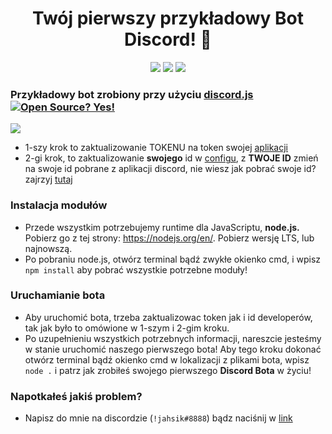 <h1 align="center">Twój pierwszy przykładowy Bot Discord! 🤖</h1>
<p align="center">
  <a href="//github.com/JAHSIKXD/discordjs-template/commits/main"><img src="https://img.shields.io/github/last-commit/JAHSIKXD/discordjs-template"></a>
  <a href="//github.com/JAHSIKXD/discordjs-template"><img src="https://img.shields.io/github/languages/code-size/JAHSIKXD/discordjs-template"></a>
  <a href="//github.com/JAHSIKXD/discordjs-template/issues"><img src="https://img.shields.io/github/issues-raw/JAHSIKXD/discordjs-template"></a></a>
</p>

### Przykładowy bot zrobiony przy użyciu [discord.js](https://discord.js.org) [![Open Source? Yes!](https://badgen.net/badge/Open%20Source%20%3F/Yes%21/blue?icon=github)](https://github.com/JAHSIKXD)
[![](https://www.codefactor.io/repository/github/JAHSIKXD/discordjs-template/badge)](https://www.codefactor.io/repository/github/JAHSIKXD/discordjs-template)
- 1-szy krok to zaktualizowanie TOKENU na token swojej [aplikacji](https://discord.com/developers/applications)
- 2-gi krok, to zaktualizowanie **swojego** id w [configu](https://github.com/JAHSIKXD/discordjs-template/blob/main/src/config.js), z **TWOJE ID** zmień na swoje id pobrane z aplikacji discord, nie wiesz jak pobrać swoje id? zajrzyj [tutaj](https://support.discord.com/hc/pl/articles/206346498-Where-can-I-find-my-User-Server-Message-ID-)
### Instalacja modułów
- Przede wszystkim potrzebujemy runtime dla JavaScriptu, **node.js.** Pobierz go z tej strony: https://nodejs.org/en/. Pobierz wersję LTS, lub najnowszą.
- Po pobraniu node.js, otwórz terminal bądź zwykłe okienko cmd, i wpisz `npm install` aby pobrać wszystkie potrzebne moduły!
### Uruchamianie bota
- Aby uruchomić bota, trzeba zaktualizowac token jak i id developerów, tak jak było to omówione w 1-szym i 2-gim kroku.
- Po uzupełnieniu wszystkich potrzebnych informacji, nareszcie jesteśmy w stanie uruchomić naszego pierwszego bota! Aby tego kroku dokonać otwórz terminal bądź okienko cmd w lokalizacji z plikami bota, wpisz `node .` i patrz jak zrobiłeś swojego pierwszego **Discord Bota** w życiu!
### Napotkałeś jakiś problem?
- Napisz do mnie na discordzie (`!jahsik#8888`) bądz naciśnij w [link](https://discord.com/users/633637146829520903)
